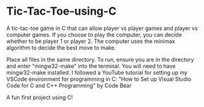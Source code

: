 # Tic-Tac-Toe-using-C

A tic-tac-toe game in C that can allow player vs player games and player vs computer games. If you choose to play the computer, you can decide whether to be player 1 or player 2. The computer uses the minimax algorithm to decide the best move to make.

Place all files in the same directory. To run, ensure you are in the directory and enter "mingw32-make" into the terminal. You will need to have mingw32-make installed. I followed a YouTube tutorial for setting up my VSCode environment for programming in C:
"How to Set up Visual Studio Code for C and C++ Programming" by Code Bear

A fun first project using C!

